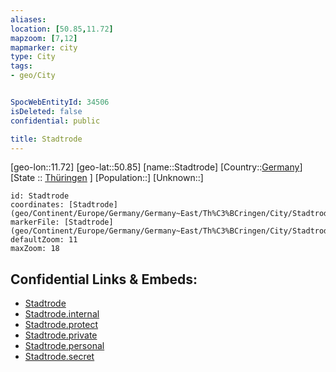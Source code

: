 ```yaml
---
aliases: 
location: [50.85,11.72]
mapzoom: [7,12] 
mapmarker: city 
type: City
tags:
- geo/City


SpocWebEntityId: 34506
isDeleted: false
confidential: public

title: Stadtrode
---
```

[geo-lon::11.72]
[geo-lat::50.85]
[name::Stadtrode]
[Country::[Germany](geo/Continent/Europe/Germany.md)]
[State :: [Thüringen](geo/Continent/Europe/Germany/Germany~East/Th%C3%BCringen.md) ]
[Population::]
[Unknown::]


```leaflet
id: Stadtrode
coordinates: [Stadtrode](geo/Continent/Europe/Germany/Germany~East/Th%C3%BCringen/City/Stadtrode.md)
markerFile: [Stadtrode](geo/Continent/Europe/Germany/Germany~East/Th%C3%BCringen/City/Stadtrode.md)
defaultZoom: 11 
maxZoom: 18
```


## Confidential Links & Embeds: 
- [Stadtrode](../../../../../../../../_public/geo/Continent/Europe/Germany/Germany~East/Th%C3%BCringen/City/Stadtrode.md) 
- [Stadtrode.internal](../../../../../../../../_internal/geo/Continent/Europe/Germany/Germany~East/Th%C3%BCringen/City/Stadtrode.internal.md) 
- [Stadtrode.protect](../../../../../../../../_protect/geo/Continent/Europe/Germany/Germany~East/Th%C3%BCringen/City/Stadtrode.protect.md) 
- [Stadtrode.private](../../../../../../../../_private/geo/Continent/Europe/Germany/Germany~East/Th%C3%BCringen/City/Stadtrode.private.md) 
- [Stadtrode.personal](../../../../../../../../_personal/geo/Continent/Europe/Germany/Germany~East/Th%C3%BCringen/City/Stadtrode.personal.md) 
- [Stadtrode.secret](../../../../../../../../_secret/geo/Continent/Europe/Germany/Germany~East/Th%C3%BCringen/City/Stadtrode.secret.md) 
